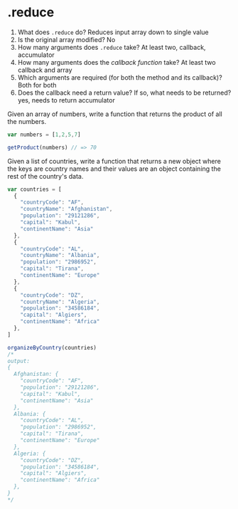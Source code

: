 # .reduce

1. What does `.reduce` do?
  Reduces input array down to single value
2. Is the original array modified?
  No
3. How many arguments does `.reduce` take?
  At least two, callback, accumulator
4. How many arguments does the _callback function_ take?
  At least two callback and array
5. Which arguments are required (for both the method and its callback)?
  Both for both
6. Does the callback need a return value? If so, what needs to be returned?
  yes, needs to return accumulator

Given an array of numbers, write a function that returns the product of all the numbers.

```javascript
var numbers = [1,2,5,7]

getProduct(numbers) // => 70

```

Given a list of countries, write a function that returns a new object where the keys are country names and their values are an object containing the rest of the country's data.

```js
var countries = [
  {
    "countryCode": "AF",
    "countryName": "Afghanistan",
    "population": "29121286",
    "capital": "Kabul",
    "continentName": "Asia"
  },
  {
    "countryCode": "AL",
    "countryName": "Albania",
    "population": "2986952",
    "capital": "Tirana",
    "continentName": "Europe"
  },
  {
    "countryCode": "DZ",
    "countryName": "Algeria",
    "population": "34586184",
    "capital": "Algiers",
    "continentName": "Africa"
  },
]

organizeByCountry(countries)
/*
output:
{
  Afghanistan: {
    "countryCode": "AF",
    "population": "29121286",
    "capital": "Kabul",
    "continentName": "Asia"
  },
  Albania: {
    "countryCode": "AL",
    "population": "2986952",
    "capital": "Tirana",
    "continentName": "Europe"
  },
  Algeria: {
    "countryCode": "DZ",
    "population": "34586184",
    "capital": "Algiers",
    "continentName": "Africa"
  },
}
*/
```
